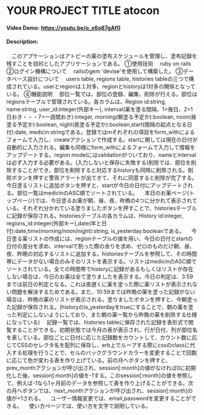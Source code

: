 # YOUR PROJECT TITLE atocon
#### Video Demo:  <https://youtu.be/o_x6o87gAf0>
#### Description:
　このアプケーションはアトピーの薬の塗布スケジュールを管理し、塗布記録を残すことを目的としたアプリケーションである。
①使用技術
　ruby on rails
②ログイン機構について
　railsのgem 'devise'を使用して構築した。
③データベース設計について
　users table, regions table, histories tableの三つで構成されている。userとregionは１対多、regionとhistoryは1対多の関係となっている。
④機能説明
　部位一覧では、部位の登録、編集、削除が行える。部位はregionsテーブルで管理されている。各カラムは、Region id:string, name:string, user_id:integer(外部キー), interval(薬を塗る間隔、1=毎日、2=1日おき・・・7=一週間おき):integer, morning(朝塗る予定か):boolean, noon(昼塗る予定か):boolean, night(夜塗る予定か):boolean,start(間隔の起点となる日付):date, medicin:stringである。登録ではmそれぞれの項目をform_withによるフォームで入力し、createアクションで作成する。startに関しては現在の日付が自動的に入力される。編集も同様にform_withによるフォームで入力して情報をアップデートする。region modelにはvalidationがついており、nameとintervalは必ず入力する必要がある。(入力しないと保存に失敗する)削除では、部位を削除することができ、部位を削除すると対応するhistoryも同時に削除される。削除ボタンを押すと警告アラートが出てきて、それに同意すると削除が完了する。今日塗るリストに追加ボタンを押すと、startが今日の日付にアップデートされる。部位一覧はmedicinのASC順でソートされている。
　本日のお薬ページ(トップページ)では、今日塗るお薬が朝、昼、夜、昨晩の4つに分かれて表示されている。それぞれ分かれている塗りましたボタンを押すことで、historiesテーブルに記録が保存される。historiesテーブルの各カラムは、History id:integer, regions_id:integer(外部キー),date(年と日付):date,time(morning/noon/night):string, is_yesterday:booleanである。 
　今日塗る薬リストの作成には、regionテーブルの値を用い、今日の日付とstartの日付の差分を求め、intervalで割った際の余りを求め、ゼロのものだけ朝、昼、夜、昨晩の対応するリストに追加する。historiesテーブルを参照して、その時間帯にデータがない場合のみそのリストを表示する。リストはmedicinのASC順でソートされている。全ての時間帯でhistoryに記録があるもしくはリストが存在しない場合は、今日のお薬は全て塗りましたを表示する。今日の判定は、3:59までは前日の判定となる。これは夜遅くに薬を塗った際に薬リストが表示されない問題を解決するためである。また、10:59までは昨晩の薬を塗った記録がない場合は、昨晩の薬のリストが表示される。塗りましたボタンを押すと、今朝塗った記録が保存される。(historyのis_yesterdayをtrueにすることで、朝の薬を塗った判定にしないようにしており、また朝の薬一覧から昨晩の薬を削除する仕様になっている)
　記録一覧では、histories tableに保存された記録を表形式で閲覧することができる。初期状態では今月の表が表示され、行が日付、列が部位名を表している。部位ごとに日付に応じた記録数をカウントして、カウント数に応じてCSSのセレクタ名を配列に保存し、erb上でループする際にcssのclassに代入する処理を行うことで、セルのバックグラウンドカラーを変更することで回数に応じて色が変わる表を作り上げている。前の月へボタンを押すと、prev_monthアクションが呼び出され、session[:month]の値がなければ0に初期化した後、session[:month]の値を-1する。このsession[:month]の値を参照して、例えば-1なら1ヶ月前のデータを参照して表を作り上げることができる。次の月へボタンでは、next_monthアクションが呼び出され、session[:month]の値が+1される。
　ユーザー情報変更では、email,passwordを変更することができる。
　使い方ページでは、使い方を文字で説明している。
　

